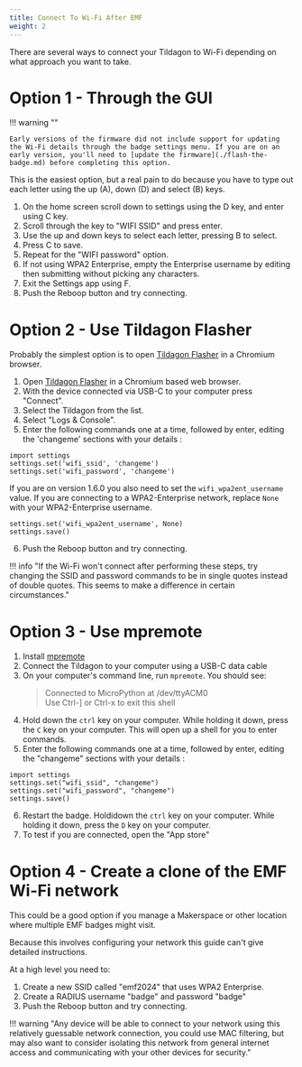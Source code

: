 ```yaml
---
title: Connect To Wi-Fi After EMF
weight: 2
---
```


There are several ways to connect your Tildagon to Wi-Fi depending on what approach you want to take.

# Option 1 - Through the GUI

!!! warning ""

    Early versions of the firmware did not include support for updating the Wi-Fi details through the badge settings menu. If you are on an early version, you'll need to [update the firmware](./flash-the-badge.md) before completing this option.

This is the easiest option, but a real pain to do because you have to type out each letter using the up (A), down (D) and select (B) keys.

1. On the home screen scroll down to settings using the D key, and enter using C key.
2. Scroll through the key to "WIFI SSID" and press enter.
3. Use the up and down keys to select each letter, pressing B to select.
4. Press C to save.
5. Repeat for the "WIFI password" option.
6. If not using WPA2 Enterprise, empty the Enterprise username by editing then submitting without picking any characters.
7. Exit the Settings app using F.
8. Push the Reboop button and try connecting.

# Option 2 - Use Tildagon Flasher

Probably the simplest option is to open [Tildagon Flasher](https://emfcamp.github.io/badge-2024-software/) in a Chromium browser.

1. Open [Tildagon Flasher](https://emfcamp.github.io/badge-2024-software/) in a Chromium based web browser.
2. With the device connected via USB-C to your computer press "Connect".
3. Select the Tildagon from the list.
4. Select "Logs & Console".
5. Enter the following commands one at a time, followed by enter, editing the 'changeme' sections with your details :

```
import settings
settings.set('wifi_ssid', 'changeme')
settings.set('wifi_password', 'changeme')
```

If you are on version 1.6.0 you also need to set the `wifi_wpa2ent_username` value.
If you are connecting to a WPA2-Enterprise network, replace `None` with your WPA2-Enterprise username.

```
settings.set('wifi_wpa2ent_username', None)
settings.save()
```

6. Push the Reboop button and try connecting.

!!! info "If the Wi-Fi won't connect after performing these steps, try changing the SSID and password commands to be in single quotes instead of double quotes. This seems to make a difference in certain circumstances."

# Option 3 - Use mpremote

1. Install [mpremote](https://docs.micropython.org/en/latest/reference/mpremote.html)
2. Connect the Tildagon to your computer using a USB-C data cable
3. On your computer's command line, run `mpremote`. You should see:
   > Connected to MicroPython at /dev/ttyACM0<br>
   > Use Ctrl-] or Ctrl-x to exit this shell
4. Hold down the `ctrl` key on your computer. While holding it down, press the `C` key on your computer. This will open up a shell for you to enter commands.
5. Enter the following commands one at a time, followed by enter, editing the "changeme" sections with your details :

```
import settings
settings.set("wifi_ssid", "changeme")
settings.set("wifi_password", "changeme")
settings.save()
```
6. Restart the badge. Holdidown the `ctrl` key on your computer. While holding it down, press the `D` key on your computer.
7. To test if you are connected, open the "App store"

# Option 4 - Create a clone of the EMF Wi-Fi network

This could be a good option if you manage a Makerspace or other location where multiple EMF badges might visit.

Because this involves configuring your network this guide can't give detailed instructions.

At a high level you need to:

1. Create a new SSID called "emf2024" that uses WPA2 Enterprise.
2. Create a RADIUS username "badge" and password "badge"
3. Push the Reboop button and try connecting.

!!! warning "Any device will be able to connect to your network using this relatively guessable network connection, you could use MAC filtering, but may also want to consider isolating this network from general internet access and communicating with your other devices for security."
